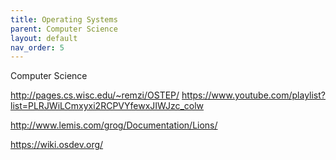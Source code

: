 ```yaml
---
title: Operating Systems
parent: Computer Science
layout: default
nav_order: 5
---
```


Computer Science

http://pages.cs.wisc.edu/~remzi/OSTEP/
https://www.youtube.com/playlist?list=PLRJWiLCmxyxi2RCPVYfewxJIWJzc_colw

http://www.lemis.com/grog/Documentation/Lions/

https://wiki.osdev.org/